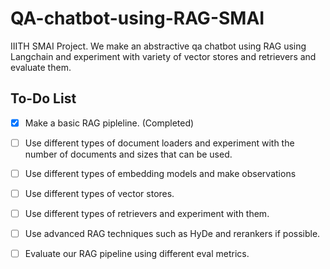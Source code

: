 # QA-chatbot-using-RAG-SMAI
IIITH SMAI Project. We make an abstractive qa chatbot using RAG using Langchain and experiment with variety of vector stores and retrievers and evaluate them.

## To-Do List
- [x] Make a basic RAG pipleline. (Completed)
- [ ] Use different types of document loaders and experiment with the number of documents and sizes that can be used.
- [ ] Use different types of embedding models and make observations
- [ ] Use different types of vector stores.
- [ ] Use different types of retrievers and experiment with them.
- [ ] Use advanced RAG techniques such as HyDe and rerankers if possible.
- [ ] Evaluate our RAG pipeline using different eval metrics.
  
